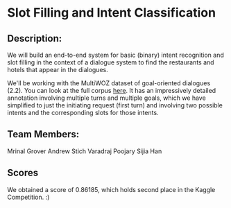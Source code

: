 # Slot Filling and Intent Classification 

## Description:
We will build an end-to-end system for basic (binary) intent recognition and slot filling in the context of a dialogue system to find the restaurants and hotels that appear in the dialogues.

We'll be working with the MultiWOZ dataset of goal-oriented dialogues (2.2). You can look at the full corpus [here](https://github.com/budzianowski/multiwoz/tree/master/data/MultiWOZ_2.2). It has an impressively detailed annotation involving multiple turns and multiple goals, which we have simplified to just the initiating request (first turn) and involving two possible intents and the corresponding slots for those intents.


## Team Members:

Mrinal Grover
Andrew Stich
Varadraj Poojary
Sijia Han

## Scores

We obtained a score of 0.86185, which holds second place in the Kaggle Competition. :)

